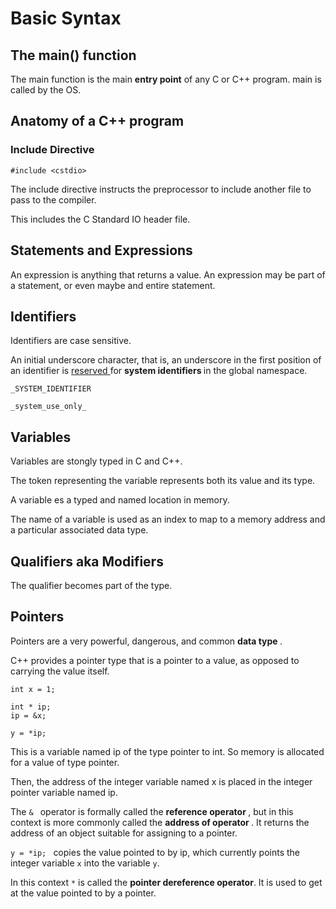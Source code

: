 # Basic Syntax

## The main() function
The main function is the main <b>entry point</b> of any C or C++ program.
main is called by the OS.

## Anatomy of a C++ program

### Include Directive
``` 
#include <cstdio>
```

The include directive instructs the preprocessor to include another file to pass to the compiler.

This includes the C Standard IO header file.

## Statements and Expressions

An expression is anything that returns a value.
An expression may be part of  a statement, or even maybe and entire statement.

## Identifiers

Identifiers are case sensitive.

An initial underscore character, that is, an underscore in the first position of an identifier is <u>reserved </u> for <b> system identifiers </b> in the global namespace.

``` _SYSTEM_IDENTIFIER ```

``` _system_use_only_ ```

## Variables

Variables are stongly typed in C and C++.

The token representing the variable represents both its value and its type.

A variable es a typed and named location in memory.

The name of a variable is used as an index to map to a memory address and a particular associated data type.

## Qualifiers aka Modifiers

The qualifier becomes part of the type.

## Pointers

Pointers are a very powerful, dangerous, and common <b> data type </b>.

C++ provides a pointer type that is a pointer to a value, as opposed to carrying the value itself.

``` 
int x = 1;

int * ip; 
ip = &x;

y = *ip;
```

This is a variable named ip of the type pointer to int. So memory is allocated for a value of type pointer.

Then, the address of the integer variable named x is placed in the integer pointer variable named ip.

The ```& ``` operator is formally called the <b>reference operator </b>, but in this context is more commonly called the <b>address of operator </b>. It returns the address of an object suitable for assigning to a pointer.

```y = *ip; ``` copies the value pointed to by ip, which currently points the integer variable ```x``` into the variable ```y```.

In this context ```*``` is called the <b>pointer dereference operator</b>. It is used to get at the value pointed to by a pointer.




